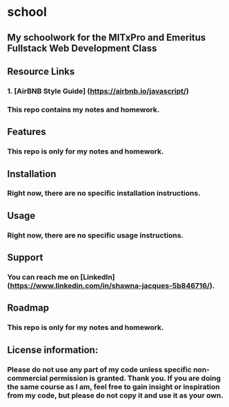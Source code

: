 # school
## My schoolwork for the MITxPro and Emeritus Fullstack Web Development Class

## Resource Links
### 1. [AirBNB Style Guide] (https://airbnb.io/javascript/)

### This repo contains my notes and homework.
###
## Features
### This repo is only for my notes and homework.
###
## Installation
### Right now, there are no specific installation instructions.
###
## Usage
### Right now, there are no specific usage instructions.
###
## Support
### You can reach me on [LinkedIn] (https://www.linkedin.com/in/shawna-jacques-5b846716/).
### 
## Roadmap
### This repo is only for my notes and homework.
### 
## License information:
### Please do not use any part of my code unless specific non-commercial permission is granted. Thank you. If you are doing the same course as I am, feel free to gain insight or inspiration from my code, but please do not copy it and use it as your own.
